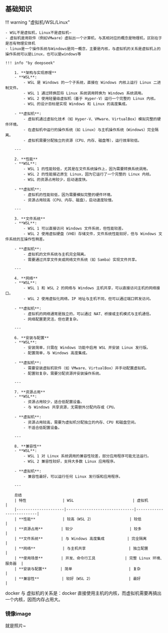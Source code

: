 ## 基础知识

!!! warning "虚拟机/WSL/Linux"

    - WSL不是虚拟机，Linux不是虚拟机~
    - 虚拟机是用软件（例如VMware）虚拟出一个计算机，与其相对应的概念是物理机，区别在于是否有物理实体机
    - linux是一个操作系统与Windows是同一概念，主要是内核，与虚拟机的关系是虚拟机上的操作系统可以是Linux，也可以是windows等

    !!! info "by deepseek"

        1. **架构与实现原理**
        - **WSL**:
            - WSL 是 Windows 的一个子系统，直接在 Windows 内核上运行 Linux 二进制文件。
            - WSL 1 通过转换层将 Linux 系统调用转换为 Windows 系统调用。
            - WSL 2 使用轻量级虚拟机（基于 Hyper-V）运行一个完整的 Linux 内核。
            - WSL 的设计目标是实现 Windows 和 Linux 的高度集成。

        - **虚拟机**:
            - 虚拟机通过虚拟化技术（如 Hyper-V、VMware、VirtualBox）模拟完整的硬件环境。
            - 在虚拟机中运行的操作系统（如 Linux）与主机操作系统（Windows）完全隔离。
            - 虚拟机需要分配独立的资源（CPU、内存、磁盘等），运行效率较低。

        ---

        2. **性能**
        - **WSL**:
            - WSL 1 的性能较低，尤其是在文件系统操作上，因为需要转换系统调用。
            - WSL 2 的性能接近原生 Linux，因为它运行了一个完整的 Linux 内核。
            - WSL 的资源占用较少，启动速度快。

        - **虚拟机**:
            - 虚拟机的性能较低，因为需要模拟完整的硬件环境。
            - 资源占用较高（CPU、内存、磁盘），启动速度较慢。

        ---

        3. **文件系统**
        - **WSL**:
            - WSL 1 可以直接访问 Windows 文件系统，但性能较差。
            - WSL 2 使用虚拟硬盘（VHD）存储文件，文件系统性能较好，但与 Windows 文件系统的互操作性稍差。

        - **虚拟机**:
            - 虚拟机的文件系统与主机完全隔离。
            - 需要通过共享文件夹或网络文件系统（如 Samba）实现文件共享。

        ---

        4. **网络**
        - **WSL**:
            - WSL 1 和 WSL 2 的网络与 Windows 主机共享，可以直接访问主机的网络接口。
            - WSL 2 使用虚拟化网络，IP 地址与主机不同，但可以通过端口转发访问。

        - **虚拟机**:
            - 虚拟机的网络通常是独立的，可以通过 NAT、桥接或主机模式与主机通信。
            - 网络配置更灵活，但也更复杂。

        ---

        6. **安装与配置**
        - **WSL**:
            - 安装简单，只需在 Windows 功能中启用 WSL 并安装 Linux 发行版。
            - 配置简单，与 Windows 高度集成。

        - **虚拟机**:
            - 需要安装虚拟机软件（如 VMware、VirtualBox）并手动配置虚拟机。
            - 配置较复杂，需要分配资源并安装操作系统。

        ---

        7. **资源占用**
        - **WSL**:
            - 资源占用较少，适合低配置设备。
            - 与 Windows 共享资源，无需额外分配内存或 CPU。

        - **虚拟机**:
            - 资源占用较高，需要为虚拟机分配独立的内存、CPU 和磁盘空间。
            - 不适合低配置设备。

        ---

        8. **兼容性**
        - **WSL**:
            - WSL 1 对 Linux 系统调用的兼容性较差，部分应用程序可能无法运行。
            - WSL 2 兼容性较好，支持大多数 Linux 应用程序。

        - **虚拟机**:
            - 兼容性最好，可以运行任何 Linux 发行版和应用程序。

        ---

        总结
        | 特性                | WSL                          | 虚拟机                     |
        |---------------------|------------------------------|--------------------------|
        | **性能**            | 较高（WSL 2）                | 较低                     |
        | **资源占用**        | 较少                         | 较多                     |
        | **文件系统**        | 与 Windows 高度集成          | 完全隔离                 |
        | **网络**            | 与主机共享                   | 独立配置                 |
        | **使用场景**        | 开发、命令行工具             | 完整 Linux 环境、服务器  |
        | **安装与配置**      | 简单                         | 复杂                     |
        | **兼容性**          | 较好（WSL 2）                | 最好                     |

docker 与 虚拟机的关系是：docker 直接使用主机的内核，而虚拟机需要再搞出一个内核，因而内存占用大。

### 镜像image

就是照片~

### 